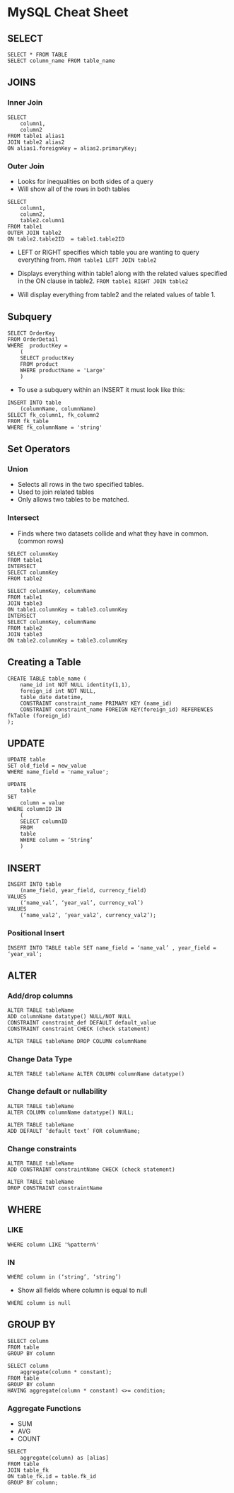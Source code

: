 # MySQL Cheat Sheet

## SELECT
```mysql
SELECT * FROM TABLE
SELECT column_name FROM table_name
```

## JOINS
### Inner Join
```mysql
SELECT 
    column1,
    column2
FROM table1 alias1
JOIN table2 alias2
ON alias1.foreignKey = alias2.primaryKey;
```

### Outer Join

* Looks for inequalities on both sides of a query
* Will show all of the rows in both tables

```mysql
SELECT
    column1,
    column2,
    table2.column1
FROM table1
OUTER JOIN table2
ON table2.table2ID  = table1.table2ID
```

* LEFT or RIGHT specifies which table you are wanting to query everything from.
`FROM table1 LEFT JOIN table2`

* Displays everything within table1 along with the related values specified in the ON clause in table2.
`FROM table1 RIGHT JOIN table2`

* Will display everything from table2 and the related values of table 1.

## Subquery
```mysql
SELECT OrderKey
FROM OrderDetail
WHERE  productKey = 
    (
    SELECT productKey 
    FROM product 
    WHERE productName = 'Large'
    )
```
* To use a subquery within an INSERT it must look like this:
```mysql
INSERT INTO table
    (columnName, columnName)
SELECT fk_column1, fk_column2
FROM fk_table
WHERE fk_columnName = 'string'
```

## Set Operators
### Union
* Selects all rows in the two specified tables.
* Used to join related tables
* Only allows two tables to be matched. 

### Intersect
* Finds where two datasets collide and what they have in common. (common rows)
```mysql
SELECT columnKey
FROM table1
INTERSECT
SELECT columnKey
FROM table2
```
```mysql
SELECT columnKey, columnName
FROM table1
JOIN table3
ON table1.columnKey = table3.columnKey
INTERSECT
SELECT columnKey, columnName
FROM table2
JOIN table3
ON table2.columnKey = table3.columnKey
```

## Creating a Table
```mysql
CREATE TABLE table_name (
    name_id int NOT NULL identity(1,1), 
    foreign_id int NOT NULL,
    table_date datetime, 
    CONSTRAINT constraint_name PRIMARY KEY (name_id)
    CONSTRAINT constraint_name FOREIGN KEY(foreign_id) REFERENCES fkTable (foreign_id)
);
```

## UPDATE
```mysql
UPDATE table
SET old_field = new_value
WHERE name_field = 'name_value';
```
```mysql
UPDATE
    table
SET
    column = value
WHERE columnID IN 
    (
    SELECT columnID
    FROM
    table
    WHERE column = ‘String’
    )
```

## INSERT
```mysql
INSERT INTO table
    (name_field, year_field, currency_field)
VALUES
    (‘name_val’, ‘year_val’, currency_val’)
VALUES
    (‘name_val2’, ‘year_val2’, currency_val2’);
```

### Positional Insert
```mysql
INSERT INTO TABLE table SET name_field = ‘name_val’ , year_field = ‘year_val’;
```

## ALTER
### Add/drop columns
```mysql
ALTER TABLE tableName
ADD columnName datatype() NULL/NOT NULL
CONSTRAINT constraint_def DEFAULT default_value 
CONSTRAINT constraint CHECK (check statement)

ALTER TABLE tableName DROP COLUMN columnName
```

### Change Data Type
```mysql
ALTER TABLE tableName ALTER COLUMN columnName datatype()
```

### Change default or nullability
```mysql
ALTER TABLE tableName
ALTER COLUMN columnName datatype() NULL;

ALTER TABLE tableName
ADD DEFAULT ‘default text’ FOR columnName;
```

### Change constraints
```mysql
ALTER TABLE tableName
ADD CONSTRAINT constraintName CHECK (check statement)

ALTER TABLE tableName
DROP CONSTRAINT constraintName
```

## WHERE
### LIKE
```mysql
WHERE column LIKE '%pattern%'
```

### IN
```mysql
WHERE column in (‘string’, ‘string’)
```

* Show all fields where column is equal to null
```mysql
WHERE column is null
```

## GROUP BY
```mysql
SELECT column
FROM table
GROUP BY column
```

```mysql
SELECT column
	aggregate(column * constant);
FROM table
GROUP BY column
HAVING aggregate(column * constant) <>= condition;
```

### Aggregate Functions
* SUM
* AVG
* COUNT
```mysql
SELECT 
	aggregate(column) as [alias]
FROM table
JOIN table_fk
ON table_fk.id = table.fk_id
GROUP BY column;
```
